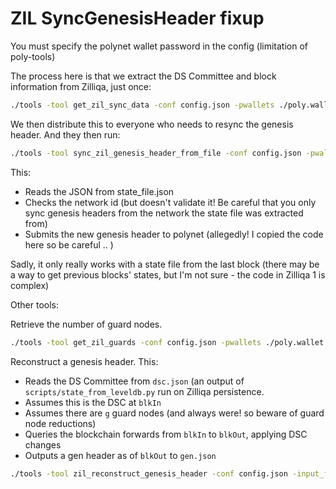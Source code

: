 # ZIL SyncGenesisHeader fixup


You must specify the polynet wallet password in the config (limitation of poly-tools)

The process here is that we extract the DS Committee and block information from Zilliqa, just once:

```sh
./tools -tool get_zil_sync_data -conf config.json -pwallets ./poly.wallet  --output_file /my/state_file.json
```

We then distribute this to everyone who needs to resync the genesis header. And they then run:

```sh
./tools -tool sync_zil_genesis_header_from_file -conf config.json -pwallets ./poly.wallet  --input_file /my/state_file.json -ppwds <polypwd>
```

This:

 * Reads the JSON from state_file.json
 * Checks the network id (but doesn't validate it! Be careful that you only sync genesis headers from the network the state file was extracted from)
 * Submits the new genesis header to polynet (allegedly! I copied the code here so be careful .. )

Sadly, it only really works with a state file from the last block (there may be a way to get previous blocks' states, but I'm not sure - the code in Zilliqa 1 is complex)


Other tools:

Retrieve the number of guard nodes.

```sh
./tools -tool get_zil_guards -conf config.json -pwallets ./poly.wallet
```

Reconstruct a genesis header. This:

 * Reads the DS Committee from `dsc.json` (an output of `scripts/state_from_leveldb.py` run on Zilliqa persistence.
 * Assumes this is the DSC at `blkIn`
 * Assumes there are `g` guard nodes (and always were! so beware of guard node reductions)
 * Queries the blockchain forwards from `blkIn` to `blkOut`, applying DSC changes
 * Outputs a gen header as of `blkOut` to `gen.json`

```sh
./tools -tool zil_reconstruct_genesis_header -conf config.json -input_file dsc.json -output_file gen.json -data_for_block blkIn -block_number blkOut -guard_nodes g
```

